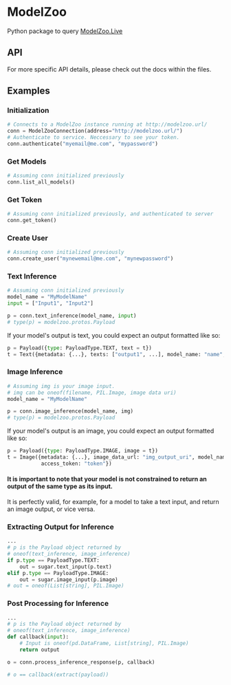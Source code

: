 # ModelZoo
Python package to query [ModelZoo.Live](https://modelzoo.live)

## API
For more specific API details, please check out the docs within the files.

## Examples
### Initialization
```python
# Connects to a ModelZoo instance running at http://modelzoo.url/
conn = ModelZooConnection(address="http://modelzoo.url/")
# Authenticate to service. Neccessary to see your token.
conn.authenticate("myemail@me.com", "mypassword")
```
### Get Models
```python
# Assuming conn initialized previously
conn.list_all_models()
```
### Get Token
```python
# Assuming conn initialized previously, and authenticated to server
conn.get_token()
```
### Create User
```python
# Assuming conn initialized previously
conn.create_user("mynewemail@me.com", "mynewpassword")
```
### Text Inference
```python
# Assuming conn initialized previously
model_name = "MyModelName"
input = ["Input1", "Input2"]

p = conn.text_inference(model_name, input)
# type(p) = modelzoo.protos.Payload
```
If your model's output is text, you could expect an output formatted like so:
```python
p = Payload({type: PayloadType.TEXT, text = t})
t = Text({metadata: {...}, texts: ["output1", ...], model_name: "name", access_token: "token"})
```
### Image Inference
```python
# Assuming img is your image input.
# img can be oneof(filename, PIL.Image, image data uri)
model_name = "MyModelName"

p = conn.image_inference(model_name, img)
# type(p) = modelzoo.protos.Payload
```
If your model's output is an image, you could expect an output formatted like so:
```python
p = Payload({type: PayloadType.IMAGE, image = t})
t = Image({metadata: {...}, image_data_url: "img_output_uri", model_name: "name", 
           access_token: "token"})
```
#### It is important to note that your model is not constrained to return an output of the same type as its input. 
It is perfectly valid, for example, for a model to take a text input, and return an image output, or vice versa.
### Extracting Output for Inference
```python
...
# p is the Payload object returned by
# oneof(text_inference, image_inference)
if p.type == PayloadType.TEXT:
    out = sugar.text_input(p.text)
elif p.type == PayloadType.IMAGE:
    out = sugar.image_input(p.image)
# out = oneof(List[string], PIL.Image)
```
### Post Processing for Inference
```python
...
# p is the Payload object returned by
# oneof(text_inference, image_inference)
def callback(input):
    # Input is oneof(pd.DataFrame, List[string], PIL.Image)
    return output

o = conn.process_inference_response(p, callback)

# o == callback(extract(payload))
```